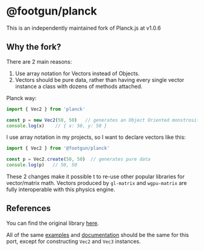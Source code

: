 # @footgun/planck

This is an independently maintained fork of Planck.js at v1.0.6 


## Why the fork?

There are 2 main reasons:

1. Use array notation for Vectors instead of Objects.
2. Vectors should be pure data, rather than having every single vector instance a class with dozens of methods attached.

Planck way:
```javascript
import { Vec2 } from 'planck'

const p = new Vec2(50, 50)   // generates an Object Oriented monstrosity
console.log(x)    // { x: 50, y: 50 }
```

I use array notation in my projects, so I want to declare vectors like this:
```javascript
import { Vec2 } from '@footgun/planck'

const p = Vec2.create(50, 50)  // generates pure data
console.log(p)   // 50, 50
```

These 2 changes make it possible t to re-use other popular libraries for vector/matrix math.
Vectors produced by `gl-matrix` and `wgpu-matrix` are fully interoperable with this physics engine. 


## References

You can find the original library [here](https://piqnt.com/planck.js/).

All of the same [examples](https://piqnt.com/planck.js/) and [documentation](https://piqnt.com/planck.js/docs/) should be the same for this port,
except for constructing `Vec2` and `Vec3` instances.
